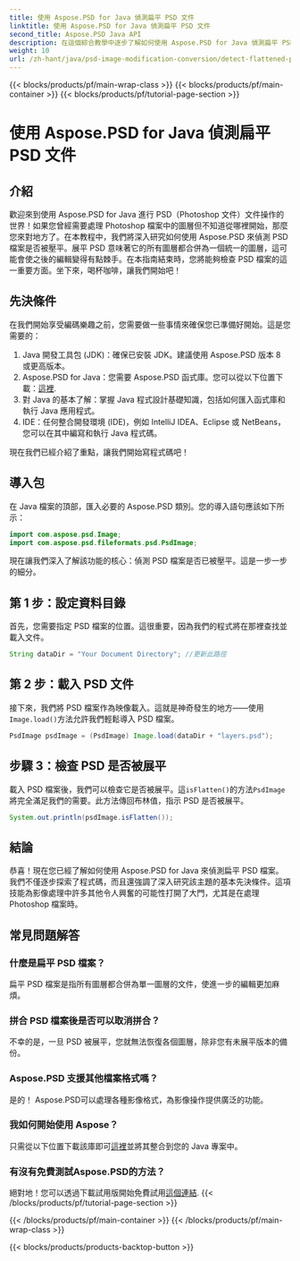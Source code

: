 ```yaml
---
title: 使用 Aspose.PSD for Java 偵測扁平 PSD 文件
linktitle: 使用 Aspose.PSD for Java 偵測扁平 PSD 文件
second_title: Aspose.PSD Java API
description: 在這個綜合教學中逐步了解如何使用 Aspose.PSD for Java 偵測扁平 PSD 檔案。
weight: 10
url: /zh-hant/java/psd-image-modification-conversion/detect-flattened-psd-files/
---
```


{{< blocks/products/pf/main-wrap-class >}}
{{< blocks/products/pf/main-container >}}
{{< blocks/products/pf/tutorial-page-section >}}

# 使用 Aspose.PSD for Java 偵測扁平 PSD 文件

## 介紹

歡迎來到使用 Aspose.PSD for Java 進行 PSD（Photoshop 文件）文件操作的世界！如果您曾經需要處理 Photoshop 檔案中的圖層但不知道從哪裡開始，那麼您來對地方了。在本教程中，我們將深入研究如何使用 Aspose.PSD 來偵測 PSD 檔案是否被壓平。展平 PSD 意味著它的所有圖層都合併為一個統一的圖層，這可能會使之後的編輯變得有點棘手。在本指南結束時，您將能夠檢查 PSD 檔案的這一重要方面。坐下來，喝杯咖啡，讓我們開始吧！

## 先決條件

在我們開始享受編碼樂趣之前，您需要做一些事情來確保您已準備好開始。這是您需要的：

1. Java 開發工具包 (JDK)：確保已安裝 JDK。建議使用 Aspose.PSD 版本 8 或更高版本。
2.  Aspose.PSD for Java：您需要 Aspose.PSD 函式庫。您可以從以下位置下載：[這裡](https://releases.aspose.com/psd/java/).
3. 對 Java 的基本了解：掌握 Java 程式設計基礎知識，包括如何匯入函式庫和執行 Java 應用程式。
4. IDE：任何整合開發環境 (IDE)，例如 IntelliJ IDEA、Eclipse 或 NetBeans，您可以在其中編寫和執行 Java 程式碼。

現在我們已經介紹了重點，讓我們開始寫程式碼吧！

## 導入包

在 Java 檔案的頂部，匯入必要的 Aspose.PSD 類別。您的導入語句應該如下所示：

```java
import com.aspose.psd.Image;
import com.aspose.psd.fileformats.psd.PsdImage;
```

現在讓我們深入了解該功能的核心：偵測 PSD 檔案是否已被壓平。這是一步一步的細分。

## 第 1 步：設定資料目錄

首先，您需要指定 PSD 檔案的位置。這很重要，因為我們的程式將在那裡查找並載入文件。

```java
String dataDir = "Your Document Directory"; //更新此路徑
```

## 第 2 步：載入 PSD 文件

接下來，我們將 PSD 檔案作為映像載入。這就是神奇發生的地方——使用`Image.load()`方法允許我們輕鬆導入 PSD 檔案。

```java
PsdImage psdImage = (PsdImage) Image.load(dataDir + "layers.psd");
```

## 步驟 3：檢查 PSD 是否被展平

載入 PSD 檔案後，我們可以檢查它是否被展平。這`isFlatten()`的方法`PsdImage`將完全滿足我們的需要。此方法傳回布林值，指示 PSD 是否被展平。

```java
System.out.println(psdImage.isFlatten());
```

## 結論

恭喜！現在您已經了解如何使用 Aspose.PSD for Java 來偵測扁平 PSD 檔案。我們不僅逐步探索了程式碼，而且還強調了深入研究該主題的基本先決條件。這項技能為影像處理中許多其他令人興奮的可能性打開了大門，尤其是在處理 Photoshop 檔案時。

## 常見問題解答

### 什麼是扁平 PSD 檔案？
扁平 PSD 檔案是指所有圖層都合併為單一圖層的文件，使進一步的編輯更加麻煩。

### 拼合 PSD 檔案後是否可以取消拼合？
不幸的是，一旦 PSD 被展平，您就無法恢復各個圖層，除非您有未展平版本的備份。

### Aspose.PSD 支援其他檔案格式嗎？
是的！ Aspose.PSD可以處理各種影像格式，為影像操作提供廣泛的功能。

### 我如何開始使用 Aspose？
只需從以下位置下載該庫即可[這裡](https://releases.aspose.com/psd/java/)並將其整合到您的 Java 專案中。

### 有沒有免費測試Aspose.PSD的方法？
絕對地！您可以透過下載試用版開始免費試用[這個連結](https://releases.aspose.com/).
{{< /blocks/products/pf/tutorial-page-section >}}

{{< /blocks/products/pf/main-container >}}
{{< /blocks/products/pf/main-wrap-class >}}

{{< blocks/products/products-backtop-button >}}
